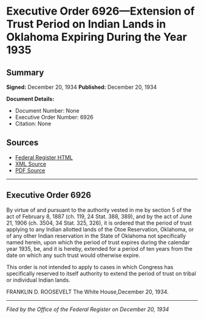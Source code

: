 # Executive Order 6926—Extension of Trust Period on Indian Lands in Oklahoma Expiring During the Year 1935

## Summary

**Signed:** December 20, 1934
**Published:** December 20, 1934

**Document Details:**
- Document Number: None
- Executive Order Number: 6926
- Citation: None

## Sources
- [Federal Register HTML](https://www.presidency.ucsb.edu/documents/executive-order-6926-extension-trust-period-indian-lands-oklahoma-expiring-during-the-year)
- [XML Source](None)
- [PDF Source](None)

---

## Executive Order 6926

By virtue of and pursuant to the authority vested in me by section 5 of the act of February 8, 1887 (ch. 119, 24 Stat. 388, 389), and by the act of June 21, 1906 (ch. 3504, 34 Stat. 325, 326), it is ordered that the period of trust applying to any Indian allotted lands of the Otoe Reservation, Oklahoma, or of any other Indian reservation in the State of Oklahoma not specifically named herein, upon which the period of trust expires during the calendar year 1935, be, and it is hereby, extended for a period of ten years from the date on which any such trust would otherwise expire.

This order is not intended to apply to cases in which Congress has specifically reserved to itself authority to extend the period of trust on tribal or individual Indian lands.

FRANKLIN D. ROOSEVELT
The White House,December 20, 1934.

---

*Filed by the Office of the Federal Register on December 20, 1934*
